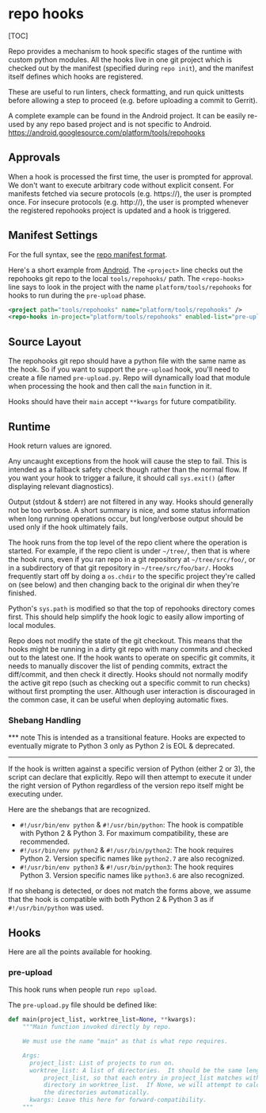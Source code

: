# repo hooks

[TOC]

Repo provides a mechanism to hook specific stages of the runtime with custom
python modules. All the hooks live in one git project which is checked out by
the manifest (specified during `repo init`), and the manifest itself defines
which hooks are registered.

These are useful to run linters, check formatting, and run quick unittests
before allowing a step to proceed (e.g. before uploading a commit to Gerrit).

A complete example can be found in the Android project. It can be easily
re-used by any repo based project and is not specific to Android.<br>
https://android.googlesource.com/platform/tools/repohooks

## Approvals

When a hook is processed the first time, the user is prompted for approval.
We don't want to execute arbitrary code without explicit consent. For manifests
fetched via secure protocols (e.g. https://), the user is prompted once. For
insecure protocols (e.g. http://), the user is prompted whenever the registered
repohooks project is updated and a hook is triggered.

## Manifest Settings

For the full syntax, see the [repo manifest format](./manifest-format.md).

Here's a short example from
[Android](https://android.googlesource.com/platform/manifest/+/HEAD/default.xml).
The `<project>` line checks out the repohooks git repo to the local
`tools/repohooks/` path. The `<repo-hooks>` line says to look in the project
with the name `platform/tools/repohooks` for hooks to run during the
`pre-upload` phase.

```xml
<project path="tools/repohooks" name="platform/tools/repohooks" />
<repo-hooks in-project="platform/tools/repohooks" enabled-list="pre-upload" />
```

## Source Layout

The repohooks git repo should have a python file with the same name as the hook.
So if you want to support the `pre-upload` hook, you'll need to create a file
named `pre-upload.py`. Repo will dynamically load that module when processing
the hook and then call the `main` function in it.

Hooks should have their `main` accept `**kwargs` for future compatibility.

## Runtime

Hook return values are ignored.

Any uncaught exceptions from the hook will cause the step to fail. This is
intended as a fallback safety check though rather than the normal flow. If
you want your hook to trigger a failure, it should call `sys.exit()` (after
displaying relevant diagnostics).

Output (stdout & stderr) are not filtered in any way. Hooks should generally
not be too verbose. A short summary is nice, and some status information when
long running operations occur, but long/verbose output should be used only if
the hook ultimately fails.

The hook runs from the top level of the repo client where the operation is
started.
For example, if the repo client is under `~/tree/`, then that is where the hook
runs, even if you ran repo in a git repository at `~/tree/src/foo/`, or in a
subdirectory of that git repository in `~/tree/src/foo/bar/`.
Hooks frequently start off by doing a `os.chdir` to the specific project they're
called on (see below) and then changing back to the original dir when they're
finished.

Python's `sys.path` is modified so that the top of repohooks directory comes
first. This should help simplify the hook logic to easily allow importing of
local modules.

Repo does not modify the state of the git checkout. This means that the hooks
might be running in a dirty git repo with many commits and checked out to the
latest one. If the hook wants to operate on specific git commits, it needs to
manually discover the list of pending commits, extract the diff/commit, and
then check it directly. Hooks should not normally modify the active git repo
(such as checking out a specific commit to run checks) without first prompting
the user. Although user interaction is discouraged in the common case, it can
be useful when deploying automatic fixes.

### Shebang Handling

\*\*\* note
This is intended as a transitional feature. Hooks are expected to eventually
migrate to Python 3 only as Python 2 is EOL & deprecated.

---

If the hook is written against a specific version of Python (either 2 or 3),
the script can declare that explicitly. Repo will then attempt to execute it
under the right version of Python regardless of the version repo itself might
be executing under.

Here are the shebangs that are recognized.

- `#!/usr/bin/env python` & `#!/usr/bin/python`: The hook is compatible with
  Python 2 & Python 3. For maximum compatibility, these are recommended.
- `#!/usr/bin/env python2` & `#!/usr/bin/python2`: The hook requires Python 2.
  Version specific names like `python2.7` are also recognized.
- `#!/usr/bin/env python3` & `#!/usr/bin/python3`: The hook requires Python 3.
  Version specific names like `python3.6` are also recognized.

If no shebang is detected, or does not match the forms above, we assume that the
hook is compatible with both Python 2 & Python 3 as if `#!/usr/bin/python` was
used.

## Hooks

Here are all the points available for hooking.

### pre-upload

This hook runs when people run `repo upload`.

The `pre-upload.py` file should be defined like:

```py
def main(project_list, worktree_list=None, **kwargs):
    """Main function invoked directly by repo.

    We must use the name "main" as that is what repo requires.

    Args:
      project_list: List of projects to run on.
      worktree_list: A list of directories.  It should be the same length as
          project_list, so that each entry in project_list matches with a
          directory in worktree_list.  If None, we will attempt to calculate
          the directories automatically.
      kwargs: Leave this here for forward-compatibility.
    """
```
